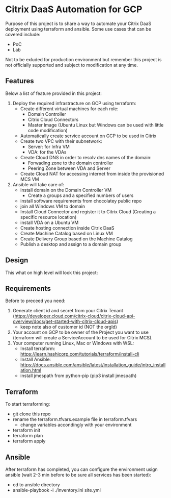 # Citrix DaaS Automation for GCP

Purpose of this project is to share a way to automate your Citrix DaaS deployment using terraform and ansible.
Some use cases that can be covered include:
- PoC
- Lab

Not to be exluded for production environment but remember this project is not officially supported and subject to modification at any time.
## Features
Below a list of feature provided in this project:
1. Deploy the required infrastracture on GCP using terraform:
    - Create different virtual machines for each role:
        - Domain Controller
        - Citrix Cloud Connectors
        - Master Image (Ubuntu Linux but Windows can be used with little code modification)
    - Automatically create service account on GCP to be used in Citrix
    - Create two VPC with their subnetwork:
        - Server: for Infra VM
        - VDA: for the VDAs
    - Create Cloud DNS in order to resolv dns names of the domain:
    	- Forwading zone to the domain controller
        - Peering Zone between VDA and Server
    - Create Cloud NAT for accessing internet from inside the provisioned MCS VM
2. Ansible will take care of:
    - install domain on the Domain Controller VM
        - Create a groups and a specified numbers of users
    - install software requirements from chocolatey public repo
    - join all Windows VM to domain
    - Install Cloud Connector and register it to Citrix Cloud (Creating a specific resource location)
    - install VDA on a Ubuntu VM
    - Create hosting connection inside Citrix DaaS
    - Create Machine Catalog based on Linux VM
    - Create Delivery Group based on the Machine Catalog
    - Publish a desktop and assign to a domain group
## Design
This what on high level will look this project:

## Requirements
Before to preceed you need:
1. Generate client id and secret from your Citrix Tenant (https://developer.cloud.com/citrix-cloud/citrix-cloud-api-overview/docs/get-started-with-citrix-cloud-apis)
    - keep note also of customer id (NOT the orgId)
2. Your account on GCP to be owner of the Project you want to use (terraform will create a ServiceAccount to be used for Citrix MCS).
3. Your computer running Linux, Mac or Windows with WSL:
    - Install terraform: https://learn.hashicorp.com/tutorials/terraform/install-cli
    - Install Ansible: https://docs.ansible.com/ansible/latest/installation_guide/intro_installation.html
    - install jmespath from python-pip (pip3 install jmespath)


## Terraform
To start terraforming:
 - git clone this repo
 - rename the terraform.tfvars.example file in terraform.tfvars
    - change variables accondingly with your environment
- terraform init
- terraform plan
- terraform apply

## Ansible
After terraform has completed, you can configure the environment usign ansible (wait 2-3 min before to be sure all services has been started):
- cd to ansible directory
- ansible-playbook -i ./inventory.ini site.yml

